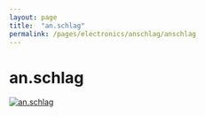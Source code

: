 ```yaml
---
layout: page
title:  "an.schlag"
permalink: /pages/electronics/anschlag/anschlag
---
```


# an.schlag
[![an.schlag](http://img.youtube.com/vi/mBTPQAPL1E8/0.jpg)](http://www.youtube.com/watch?v=mBTPQAPL1E8)
